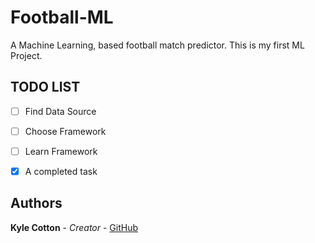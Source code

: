 # Football-ML
A Machine Learning, based football match predictor. This is my first ML Project.

## TODO LIST
- [ ] Find Data Source
- [ ] Choose Framework
- [ ] Learn Framework
- [x] A completed task


## Authors
**Kyle Cotton** - *Creator* - [GitHub](https://github.com/KyleCotton)
